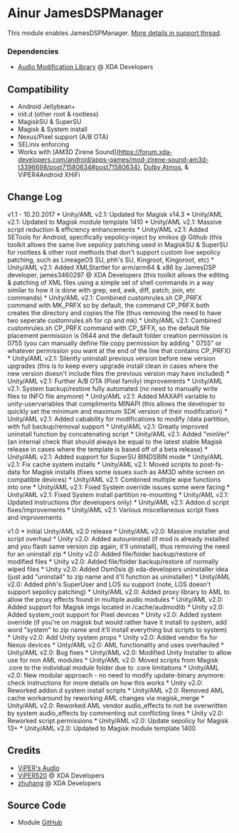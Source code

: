 # Ainur JamesDSPManager
This module enables JamesDSPManager. [More details in support thread](https://forum.xda-developers.com/android/software/soundmod-ainur-audio-t3450516).

### Dependencies
* [Audio Modification Library](https://forum.xda-developers.com/apps/magisk/module-audio-modification-library-t3579612) @ XDA Developers

## Compatibility
* Android Jellybean+
* init.d (other root & rootless)
* MagiskSU & SuperSU
* Magisk & System install
* Nexus/Pixel support (A/B OTA)
* SELinix enforcing
* Works with [AM3D Zirene Sound](https://forum.xda-developers.com/android/apps-games/mod-zirene-sound-am3d-t3396698/post71580634#post71580634}, [Dolby Atmos](https://github.com/therealahrion/Dolby-Atmos-ZTE-Axon-7), & ViPER4Android XHiFi

## Change Log
v1.1 - 10.20.2017
    * Unity/AML v2.1: Updated for Magisk v14.3
    * Unity/AML v2.1: Updated to Magisk module template 1410
    * Unity/AML v2.1: Massive script reduction & efficiency enhancements
    * Unity/AML v2.1: Added SETools for Android, specifically sepolicy-inject by xmikos @ Github (this toolkit allows the same live sepolicy patching used in MagiskSU & SuperSU for rootless & other root methods that don't support custom live sepolicy patching, such as LineageOS SU, phh's SU, Kingroot, Kingoroot, etc)
    * Unity/AML v2.1: Added XMLStartlet for arm/arm64 & x86 by JamesDSP developer, james3460297 @ XDA Developers (this toolkit allows the editing & patching of XML files using a simple set of shell commands in a way similar to how it is done with grep, sed, awk, diff, patch, join, etc commands)
    * Unity/AML v2.1: Combined customrules.sh CP_PRFX command with MK_PRFX so by default, the command CP_PRFX both creates the directory and copies the file (thus removing the need to have two seperate customrules.sh for cp and mk)
    * Unity/AML v2.1: Combined customrules.sh CP_PRFX command with CP_SFFX, so the default file placement permission is 0644 and the default folder creation permission is 0755 (you can manually define file copy permission by adding " 0755" or whatever permission you want at the end of the line that contains CP_PRFX)
    * Unity/AML v2.1: Silently uninstall previous version before new version upgrades (this is to keep every upgrade install clean in cases where the new version doesn't include files the previous version may have included)
    * Unity/AML v2.1: Further A/B OTA (Pixel family) improvements
    * Unity/AML v2.1: System backup/restore fully automated (no need to manually write files to INFO file anymore)
    * Unity/AML v2.1: Added MAXAPI variable to unity-uservariables that compliments MINAPI (this allows the developer to quickly set the minimum and maximum SDK version of their modification)
    * Unity/AML v2.1: Added cabability for modifications to modify /data partition, with full backup/removal support
    * Unity/AML v2.1: Greatly improved uninstall function by concatenating script
    * Unity/AML v2.1: Added "minVer" (an internal check that should always be equal to the latest stable Magisk release in cases where the template is based off of a beta release)
    * Unity/AML v2.1: Added support for SuperSU BINDSBIN mode
    * Unity/AML v2.1: Fix cache system installs
    * Unity/AML v2.1: Moved scripts to post-fs-data for Magisk installs (fixes some issues such as AM3D white screen on compatible devices)
    * Unity/AML v2.1: Combined multiple wipe functions into one
    * Unity/AML v2.1: Fixed System override issues some were facing
    * Unity/AML v2.1: Fixed System install partition re-mounting
    * Unity/AML v2.1: Updated Instructions (for developers only)
	* Unity/AML v2.1: Addon.d script fixes/improvements
    * Unity/AML v2.1: Various miscellaneous script fixes and improvements
	
v1.0
	* Initial Unity/AML v2.0 release
	* Unity/AML v2.0: Massive installer and script overhaul
	* Unity v2.0: Added autouninstall (if mod is already installed and you flash same version zip again, it'll uninstall), thus removing the need for an uninstall zip
	* Unity v2.0: Added file/folder backup/restore of modified files
	* Unity v2.0: Added file/folder backup/restore of normally wiped files
	* Unity v2.0: Added Osm0sis @ xda-developers uninstaller idea (just add "uninstall" to zip name and it'll function as uninstaller)
	* Unity/AML v2.0: Added phh's SuperUser and LOS su support (note, LOS doesn't support sepolicy patching)
	* Unity/AML v2.0: Added proxy library to AML to allow the proxy effects found in multiple audio modules
	* Unity/AML v2.0: Added support for Magisk imgs located in /cache/audmodlib
	* Unity v2.0: Added system_root support for Pixel devices
	* Unity v2.0: Added system override (if you're on magisk but would rather have it install to system, add word "system" to zip name and it'll install everything but scripts to system)
	* Unity v2.0: Add Unity system props
	* Unity v2.0: Added vendor fix for Nexus devices
	* Unty/AML v2.0: AML functionality and uses overhauled
	* Unity/AML v2.0: Bug fixes
	* Unity/AML v2.0: Modified Unity Installer to allow use for non AML modules
	* Unity/AML v2.0: Moved scripts from Magisk .core to the individual module folder due to .core limitations
	* Unity/AML v2.0: New modular approach - no need to modify update-binary anymore: check instructions for more details on how this works
	* Unity v2.0: Reworked addon.d system install scripts
	* Unity/AML v2.0: Removed AML cache workaround by reworking AML changes via magisk_merge
	* Unity/AML v2.0: Reworked AML vendor audio_effects to not be overwritten by system audio_effects by commenting out conflicting lines
	* Unity v2.0: Reworked script permissions
	* Unity/AML v2.0: Update sepolicy for Magisk 13+
	* Unity/AML v2.0: Updated to Magisk module template 1400

## Credits
* [ViPER's Audio](http://vipersaudio.com/blog/)
* [ViPER520](http://vipersaudio.com/blog/) @ XDA Developers
* [zhuhang](https://forum.xda-developers.com/showthread.php?t=2191223) @ XDA Developers

## Source Code
* Module [GitHub](https://github.com/therealahrion/ViPER4Android-FX)
